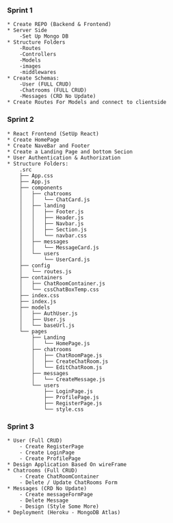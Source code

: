 ### Sprint 1

    * Create REPO (Backend & Frontend)
    * Server Side
        -Set Up Mongo DB
    * Structure Folders
        -Routes
        -Controllers
        -Models
        -images
        -middlewares
    * Create Schemas:
        -User (FULL CRUD)
        -Chatrooms (FULL CRUD)
        -Messages (CRD No Update)
    * Create Routes For Models and connect to clientside

### Sprint 2

    * React Frontend (SetUp React)
    * Create HomePage
    * Create NaveBar and Footer
    * Create a Landing Page and bottom Secion
    * User Authentication & Authorization
    * Structure Folders:
        .src
        ├── App.css
        ├── App.js
        ├── components
        │   ├── chatrooms
        │   │   └── ChatCard.js
        │   ├── landing
        │   │   ├── Footer.js
        │   │   ├── Header.js
        │   │   ├── Navbar.js
        │   │   ├── Section.js
        │   │   └── navbar.css
        │   ├── messages
        │   │   └── MessageCard.js
        │   └── users
        │       └── UserCard.js
        ├── config
        │   └── routes.js
        ├── containers
        │   ├── ChatRoomContainer.js
        │   └── cssChatBoxTemp.css
        ├── index.css
        ├── index.js
        ├── models
        │   ├── AuthUser.js
        │   ├── User.js
        │   └── baseUrl.js
        └── pages
            ├── Landing
            │   └── HomePage.js
            ├── chatrooms
            │   ├── ChatRoomPage.js
            │   ├── CreateChatRoom.js
            │   └── EditChatRoom.js
            ├── messages
            │   └── CreateMessage.js
            └── users
                ├── LoginPage.js
                ├── ProfilePage.js
                ├── RegisterPage.js
                └── style.css

### Sprint 3

    * User (Full CRUD)
        - Create RegisterPage
        - Create LoginPage
        - Create ProfilePage
    * Design Application Based On wireFrame
    * Chatrooms (Full CRUD)
        - Create ChatRoomContainer
        - Delete / Update ChatRooms Form
    * Messages (CRD No Update)
        - Create messageFormPage
        - Delete Message
        - Design (Style Some More)
    * Deployment (Heroku - MongoDB Atlas)